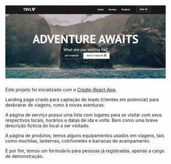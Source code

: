 <h1 align="center">
  <img alt="Banner" title="Banner" src="./src/assets/images/banner.png" />
</h1>

Este projeto foi inicializado com o [Create-React-App](https://github.com/facebook/create-react-app).

Landing page criado para captação de leads (clientes em potencial) para desbravar de viagens, rumo à novas aventuras.

A página de serviço possui uma lista com lugares para se visitar com seus respectivos
locais, horários e datas de ida e volta. Bem como uma breve descrição fictícia do local a ser visitado.

A página de produtos, temos alguns equipamentos usados em viagens, tais como mochilas, lanternas, colchonetes e barracas de acampamento.

E por fim, temos um formulário para pessoas já registradas, apenas a cargo de demonstração.
